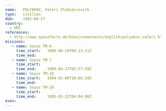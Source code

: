 ```yaml
---
name:	POLYAKOV, Valeri Vladimirovich 
type:	civilian
dob:	1942-04-27
country:
  - URS
references:
  - http://www.spacefacts.de/bios/cosmonauts/english/polyakov_valeri.htm
missions:
   - name: Soyuz TM-6
     time_start:   1988-08-29T04:23:11Z
     time_end:     
   - name: Soyuz TM-7
     time_start:   
     time_end:     1989-04-27T02:57:59Z
   - name: Soyuz TM-18
     time_start:   1994-01-08T10:05:34Z
     time_end:     
   - name: Soyuz TM-20
     time_start:   
     time_end:     1995-03-22T04:04:06Z
evas:
---
```

